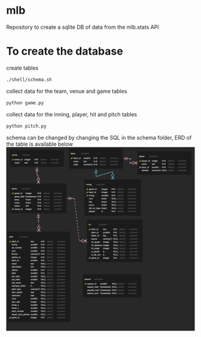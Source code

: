 # mlb

Repository to create a sqlite DB of data from the mlb.stats API

# To create the database
create tables 
```bash
./shell/schema.sh
```

collect data for the team, venue and game tables
```bash
python game.py
```

collect data for the inning, player, hit and pitch tables
```bash
python pitch.py
```

schema can be changed by changing the SQL in the schema folder, ERD of the table is available below
![ERD](ERD.png)